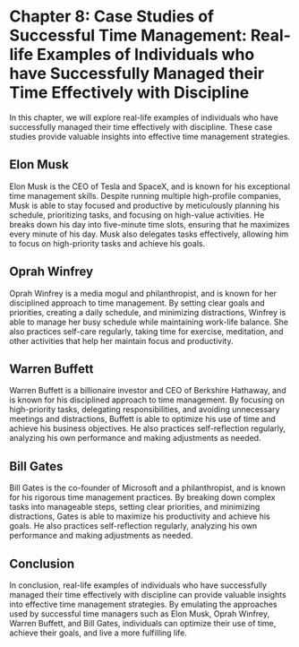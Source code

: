 Chapter 8: Case Studies of Successful Time Management: Real-life Examples of Individuals who have Successfully Managed their Time Effectively with Discipline
=============================================================================================================================================================

In this chapter, we will explore real-life examples of individuals who have successfully managed their time effectively with discipline. These case studies provide valuable insights into effective time management strategies.

Elon Musk
---------

Elon Musk is the CEO of Tesla and SpaceX, and is known for his exceptional time management skills. Despite running multiple high-profile companies, Musk is able to stay focused and productive by meticulously planning his schedule, prioritizing tasks, and focusing on high-value activities. He breaks down his day into five-minute time slots, ensuring that he maximizes every minute of his day. Musk also delegates tasks effectively, allowing him to focus on high-priority tasks and achieve his goals.

Oprah Winfrey
-------------

Oprah Winfrey is a media mogul and philanthropist, and is known for her disciplined approach to time management. By setting clear goals and priorities, creating a daily schedule, and minimizing distractions, Winfrey is able to manage her busy schedule while maintaining work-life balance. She also practices self-care regularly, taking time for exercise, meditation, and other activities that help her maintain focus and productivity.

Warren Buffett
--------------

Warren Buffett is a billionaire investor and CEO of Berkshire Hathaway, and is known for his disciplined approach to time management. By focusing on high-priority tasks, delegating responsibilities, and avoiding unnecessary meetings and distractions, Buffett is able to optimize his use of time and achieve his business objectives. He also practices self-reflection regularly, analyzing his own performance and making adjustments as needed.

Bill Gates
----------

Bill Gates is the co-founder of Microsoft and a philanthropist, and is known for his rigorous time management practices. By breaking down complex tasks into manageable steps, setting clear priorities, and minimizing distractions, Gates is able to maximize his productivity and achieve his goals. He also practices self-reflection regularly, analyzing his own performance and making adjustments as needed.

Conclusion
----------

In conclusion, real-life examples of individuals who have successfully managed their time effectively with discipline can provide valuable insights into effective time management strategies. By emulating the approaches used by successful time managers such as Elon Musk, Oprah Winfrey, Warren Buffett, and Bill Gates, individuals can optimize their use of time, achieve their goals, and live a more fulfilling life.
